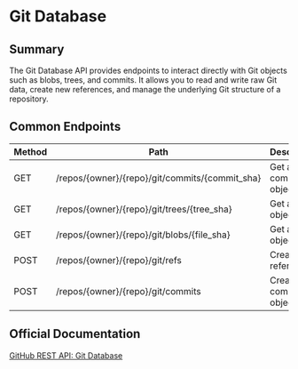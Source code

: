 # Git Database

## Summary
The Git Database API provides endpoints to interact directly with Git objects such as blobs, trees, and commits. It allows you to read and write raw Git data, create new references, and manage the underlying Git structure of a repository.

## Common Endpoints

| Method | Path | Description |
|--------|------|-------------|
| GET    | /repos/{owner}/{repo}/git/commits/{commit_sha} | Get a commit object |
| GET    | /repos/{owner}/{repo}/git/trees/{tree_sha} | Get a tree object |
| GET    | /repos/{owner}/{repo}/git/blobs/{file_sha} | Get a blob object |
| POST   | /repos/{owner}/{repo}/git/refs | Create a reference |
| POST   | /repos/{owner}/{repo}/git/commits | Create a commit object |

## Official Documentation
[GitHub REST API: Git Database](https://docs.github.com/en/rest/git)